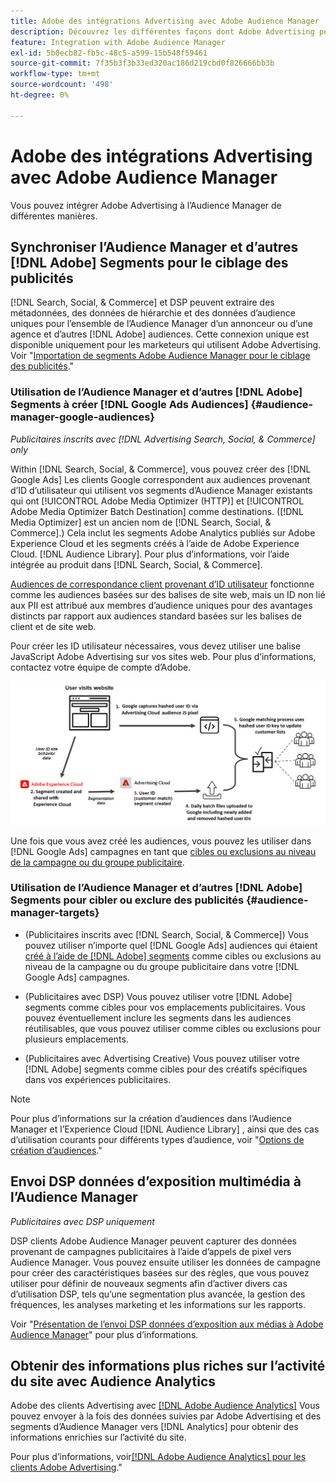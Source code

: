 ```yaml
---
title: Adobe des intégrations Advertising avec Adobe Audience Manager
description: Découvrez les différentes façons dont Adobe Advertising peut échanger des données avec Adobe Audience Manager.
feature: Integration with Adobe Audience Manager
exl-id: 5b0ecb82-fb5c-48c5-a599-15b548f59461
source-git-commit: 7f35b3f3b33ed320ac186d219cbd0f826666bb3b
workflow-type: tm+mt
source-wordcount: '498'
ht-degree: 0%

---
```


# Adobe des intégrations Advertising avec Adobe Audience Manager

Vous pouvez intégrer Adobe Advertising à l’Audience Manager de différentes manières.

## Synchroniser l’Audience Manager et d’autres [!DNL Adobe] Segments pour le ciblage des publicités

[!DNL Search, Social, & Commerce] et DSP peuvent extraire des métadonnées, des données de hiérarchie et des données d’audience uniques pour l’ensemble de l’Audience Manager d’un annonceur ou d’une agence et d’autres [!DNL Adobe] audiences. Cette connexion unique est disponible uniquement pour les marketeurs qui utilisent Adobe Advertising. Voir &quot;[Importation de segments Adobe Audience Manager pour le ciblage des publicités](/help/integrations/audience-manager/import-audiences.md).&quot;

### Utilisation de l’Audience Manager et d’autres [!DNL Adobe] Segments à créer [!DNL Google Ads Audiences] {#audience-manager-google-audiences}

*Publicitaires inscrits avec [!DNL Advertising Search, Social, & Commerce] only*

Within [!DNL Search, Social, & Commerce], vous pouvez créer des [!DNL Google Ads] Les clients Google correspondent aux audiences provenant d’ID d’utilisateur qui utilisent vos segments d’Audience Manager existants qui ont [!UICONTROL Adobe Media Optimizer (HTTP)] et [!UICONTROL Adobe Media Optimizer Batch Destination] comme destinations. ([!DNL Media Optimizer] est un ancien nom de [!DNL Search, Social, & Commerce].) Cela inclut les segments Adobe Analytics publiés sur Adobe Experience Cloud et les segments créés à l’aide de Adobe Experience Cloud. [!DNL Audience Library]. Pour plus d’informations, voir l’aide intégrée au produit dans [!DNL Search, Social, & Commerce].

[Audiences de correspondance client provenant d’ID utilisateur](https://support.google.com/google-ads/answer/9199250) fonctionne comme les audiences basées sur des balises de site web, mais un ID non lié aux PII est attribué aux membres d’audience uniques pour des avantages distincts par rapport aux audiences standard basées sur les balises de client et de site web.

Pour créer les ID utilisateur nécessaires, vous devez utiliser une balise JavaScript Adobe Advertising <!-- with a user ID parameter -->sur vos sites web. Pour plus d’informations, contactez votre équipe de compte d’Adobe.

![processus de création de segments](/help/integrations/assets/ad_search_user_id_pic.png)

Une fois que vous avez créé les audiences, vous pouvez les utiliser dans [!DNL Google Ads] campagnes en tant que [cibles ou exclusions au niveau de la campagne ou du groupe publicitaire](#audience-manager-targets).

### Utilisation de l’Audience Manager et d’autres [!DNL Adobe] Segments pour cibler ou exclure des publicités {#audience-manager-targets}

* (Publicitaires inscrits avec [!DNL Search, Social, & Commerce]) Vous pouvez utiliser n’importe quel [!DNL Google Ads] audiences qui étaient [créé à l’aide de [!DNL Adobe] segments](#audience-manager-google-audiences) comme cibles ou exclusions au niveau de la campagne ou du groupe publicitaire dans votre [!DNL Google Ads] campagnes.

* (Publicitaires avec DSP) Vous pouvez utiliser votre [!DNL Adobe] segments comme cibles pour vos emplacements publicitaires. Vous pouvez éventuellement inclure les segments dans les audiences réutilisables, que vous pouvez utiliser comme cibles ou exclusions pour plusieurs emplacements.

* (Publicitaires avec Advertising Creative) Vous pouvez utiliser votre [!DNL Adobe] segments comme cibles pour des créatifs spécifiques dans vos expériences publicitaires.

>[!NOTE]
>
>Pour plus d’informations sur la création d’audiences dans l’Audience Manager et l’Experience Cloud [!DNL Audience Library] , ainsi que des cas d’utilisation courants pour différents types d’audience, voir &quot;[Options de création d’audiences](https://experienceleague.adobe.com/docs/experience-cloud-kcs/kbarticles/KA-16471.html).&quot;

## Envoi DSP données d’exposition multimédia à l’Audience Manager

*Publicitaires avec DSP uniquement*

DSP clients Adobe Audience Manager peuvent capturer des données provenant de campagnes publicitaires à l’aide d’appels de pixel vers Audience Manager. Vous pouvez ensuite utiliser les données de campagne pour créer des caractéristiques basées sur des règles, que vous pouvez utiliser pour définir de nouveaux segments afin d’activer divers cas d’utilisation DSP, tels qu’une segmentation plus avancée, la gestion des fréquences, les analyses marketing et les informations sur les rapports.

Voir &quot;[Présentation de l’envoi DSP données d’exposition aux médias à Adobe Audience Manager](/help/integrations/audience-manager/media-data-integration/overview.md)&quot; pour plus d’informations.

## Obtenir des informations plus riches sur l’activité du site avec Audience Analytics

Adobe des clients Advertising avec [[!DNL Adobe Audience Analytics]](https://experienceleague.adobe.com/docs/analytics/integration/audience-analytics/mc-audiences-aam.html) Vous pouvez envoyer à la fois des données suivies par Adobe Advertising et des segments d’Audience Manager vers [!DNL Analytics] pour obtenir des informations enrichies sur l’activité du site.

Pour plus d’informations, voir[[!DNL Adobe Audience Analytics] pour les clients Adobe Advertising](/help/integrations/audience-manager/audience-analytics.md).&quot;
